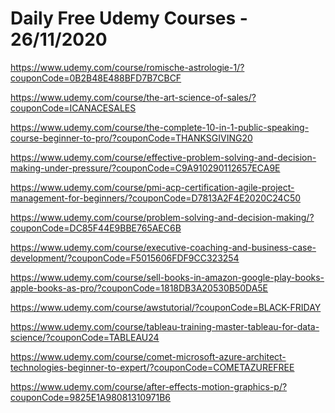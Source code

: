 # Daily Free Udemy Courses - 26/11/2020

https://www.udemy.com/course/romische-astrologie-1/?couponCode=0B2B48E488BFD7B7CBCF
https://www.udemy.com/course/the-art-science-of-sales/?couponCode=ICANACESALES
https://www.udemy.com/course/the-complete-10-in-1-public-speaking-course-beginner-to-pro/?couponCode=THANKSGIVING20
https://www.udemy.com/course/effective-problem-solving-and-decision-making-under-pressure/?couponCode=C9A910290112657ECA9E
https://www.udemy.com/course/pmi-acp-certification-agile-project-management-for-beginners/?couponCode=D7813A2F4E2020C24C50
https://www.udemy.com/course/problem-solving-and-decision-making/?couponCode=DC85F44E9BBE765AEC6B
https://www.udemy.com/course/executive-coaching-and-business-case-development/?couponCode=F5015606FDF9CC323254
https://www.udemy.com/course/sell-books-in-amazon-google-play-books-apple-books-as-pro/?couponCode=1818DB3A20530B50DA5E
https://www.udemy.com/course/awstutorial/?couponCode=BLACK-FRIDAY
https://www.udemy.com/course/tableau-training-master-tableau-for-data-science/?couponCode=TABLEAU24
https://www.udemy.com/course/comet-microsoft-azure-architect-technologies-beginner-to-expert/?couponCode=COMETAZUREFREE
https://www.udemy.com/course/after-effects-motion-graphics-p/?couponCode=9825E1A98081310971B6
